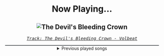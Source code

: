 <div align="center"> 
<h1>Now Playing...</h1>

![The Devil's Bleeding Crown](https://i.scdn.co/image/ab67616d00001e02af770a3e65634b9ed7b00e8c)
--
_<samp><a href="https://open.spotify.com/track/3TjQAc2PzWzlSDrnq61J1y">Track: The Devil's Bleeding Crown - Volbeat</a></samp>_

<div style="border: 1px #4B5054 solid"></div>
<details>
  <summary>
    Previous played songs
  </summary>
  <table>
    <thead>
      <tr>
        <th>
          Artist
        </th>
        <th>
          Song
        </th>
        <th>
          Link
        </th>
      </tr>
    </thead>
    <tbody>
      <tr><td>Volbeat</td><td>The Devil's Bleeding Crown</td><td><a href="https://open.spotify.com/track/3TjQAc2PzWzlSDrnq61J1y">https://open.spotify.com/track/3TjQAc2PzWzlSDrnq61J1y</a></td></tr><tr><td>I Prevail</td><td>Hurricane</td><td><a href="https://open.spotify.com/track/2GFwwTIVLjnOrtP7m9luHC">https://open.spotify.com/track/2GFwwTIVLjnOrtP7m9luHC</a></td></tr><tr><td>FEVER 333</td><td>BURN IT</td><td><a href="https://open.spotify.com/track/2j02RtZz6v53FRw4oWliZf">https://open.spotify.com/track/2j02RtZz6v53FRw4oWliZf</a></td></tr><tr><td>Amaranthe</td><td>PvP</td><td><a href="https://open.spotify.com/track/46HFTyFqLMzSye98Arqa98">https://open.spotify.com/track/46HFTyFqLMzSye98Arqa98</a></td></tr><tr><td>Thorr</td><td>Savage</td><td><a href="https://open.spotify.com/track/5Y9c2T6XCG0T0NFA3zrwyA">https://open.spotify.com/track/5Y9c2T6XCG0T0NFA3zrwyA</a></td></tr><tr><td>Thorr</td><td>Corpo</td><td><a href="https://open.spotify.com/track/4bL6xbaLfn7jfBkHAsjKye">https://open.spotify.com/track/4bL6xbaLfn7jfBkHAsjKye</a></td></tr><tr><td>Thorr</td><td>Baywatch</td><td><a href="https://open.spotify.com/track/77LOHL701eXTCaHHiItq6s">https://open.spotify.com/track/77LOHL701eXTCaHHiItq6s</a></td></tr><tr><td>Thorr</td><td>Gates of Odin</td><td><a href="https://open.spotify.com/track/74nNDNG82EiCRXfevpDjn1">https://open.spotify.com/track/74nNDNG82EiCRXfevpDjn1</a></td></tr><tr><td>Thorr</td><td>Anarchy</td><td><a href="https://open.spotify.com/track/1BfQKhui8UYduSd8Su9TYZ">https://open.spotify.com/track/1BfQKhui8UYduSd8Su9TYZ</a></td></tr><tr><td>Thorr</td><td>Vulkar</td><td><a href="https://open.spotify.com/track/1XskiureXCjYTeAkZbFSNv">https://open.spotify.com/track/1XskiureXCjYTeAkZbFSNv</a></td></tr><tr><td>Thorr</td><td>War Cry</td><td><a href="https://open.spotify.com/track/5BAmVeMnXP0vHJY7lb4nl2">https://open.spotify.com/track/5BAmVeMnXP0vHJY7lb4nl2</a></td></tr><tr><td>Thorr</td><td>Music City</td><td><a href="https://open.spotify.com/track/7s5sVkFyVoeMxa4ottp1xd">https://open.spotify.com/track/7s5sVkFyVoeMxa4ottp1xd</a></td></tr><tr><td>Thorr</td><td>Slow Fade</td><td><a href="https://open.spotify.com/track/4agyhUl8twRBebRThbkR91">https://open.spotify.com/track/4agyhUl8twRBebRThbkR91</a></td></tr><tr><td>Thorr</td><td>Paroxetin</td><td><a href="https://open.spotify.com/track/5LWllhPmA9ZNnLwQOYnGUg">https://open.spotify.com/track/5LWllhPmA9ZNnLwQOYnGUg</a></td></tr><tr><td>Thorr</td><td>Low</td><td><a href="https://open.spotify.com/track/6L5mu3nWVawWB7FL1ihp9k">https://open.spotify.com/track/6L5mu3nWVawWB7FL1ihp9k</a></td></tr><tr><td>Thorr</td><td>Pin Puller</td><td><a href="https://open.spotify.com/track/5VeNDJQGyuEUC64KxpttdR">https://open.spotify.com/track/5VeNDJQGyuEUC64KxpttdR</a></td></tr><tr><td>Thorr</td><td>Fight Night</td><td><a href="https://open.spotify.com/track/6lFGLPc7wtr185bx0OJpc9">https://open.spotify.com/track/6lFGLPc7wtr185bx0OJpc9</a></td></tr><tr><td>Thorr</td><td>Invade</td><td><a href="https://open.spotify.com/track/3i3yZS1ZxLSGzxpdTwUvo3">https://open.spotify.com/track/3i3yZS1ZxLSGzxpdTwUvo3</a></td></tr><tr><td>Thorr</td><td>Change of Heart</td><td><a href="https://open.spotify.com/track/3z2lKNWaYxu5ew7QlDDkeb">https://open.spotify.com/track/3z2lKNWaYxu5ew7QlDDkeb</a></td></tr><tr><td>Thorr</td><td>Hardball</td><td><a href="https://open.spotify.com/track/0iWGJDYnKJnLEgnJXDEWzp">https://open.spotify.com/track/0iWGJDYnKJnLEgnJXDEWzp</a></td></tr>
    </tbody>
  </table>
</details>

</div>
